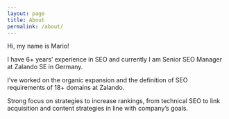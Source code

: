 ```yaml
---
layout: page
title: About
permalink: /about/
---
```


Hi, my name is Mario!

I have 6+ years’ experience in SEO and currently I am  Senior SEO Manager at Zalando SE in Germany.

I’ve worked on the organic expansion and the definition of SEO requirements of 18+ domains at Zalando.

Strong focus on strategies to increase rankings, from technical SEO to link acquisition and content strategies in line with company’s goals.

